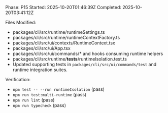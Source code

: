 <!-- @plan:PLAN-20251018-STATELESSPROVIDER2.P15 @requirement:REQ-SP2-003 -->
Phase: P15
Started: 2025-10-20T01:46:39Z
Completed: 2025-10-20T03:41:12Z

Files Modified:
- packages/cli/src/runtime/runtimeSettings.ts
- packages/cli/src/runtime/runtimeContextFactory.ts
- packages/cli/src/ui/contexts/RuntimeContext.tsx
- packages/cli/src/ui/App.tsx
- packages/cli/src/ui/commands/* and hooks consuming runtime helpers
- packages/cli/src/runtime/__tests__/runtimeIsolation.test.ts
- Updated supporting tests in `packages/cli/src/ui/commands/test` and runtime integration suites.

Verification:
- `npm test -- --run runtimeIsolation` (pass)
- `npm run test:multi-runtime` (pass)
- `npm run lint` (pass)
- `npm run typecheck` (pass)
